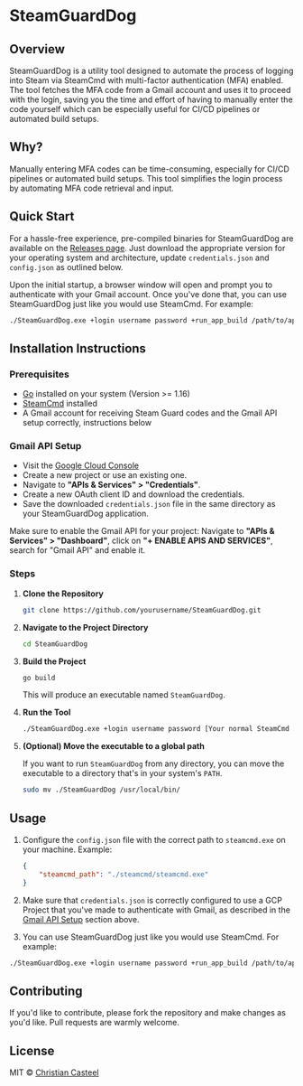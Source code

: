 # SteamGuardDog

## Overview

SteamGuardDog is a utility tool designed to automate the process of logging into Steam via SteamCmd with multi-factor authentication (MFA) enabled. The tool fetches the MFA code from a Gmail account and uses it to proceed with the login, saving you the time and effort of having to manually enter the code yourself which can be especially useful for CI/CD pipelines or automated build setups.

## Why?

Manually entering MFA codes can be time-consuming, especially for CI/CD pipelines or automated build setups. This tool simplifies the login process by automating MFA code retrieval and input.

## Quick Start

For a hassle-free experience, pre-compiled binaries for SteamGuardDog are available on the [Releases page](https://github.com/your_username/SteamGuardDog/releases). Just download the appropriate version for your operating system and architecture, update `credentials.json` and `config.json` as outlined below. 

Upon the initial startup, a browser window will open and prompt you to authenticate with your Gmail account. Once you've done that, you can use SteamGuardDog just like you would use SteamCmd. For example:

```bash
./SteamGuardDog.exe +login username password +run_app_build /path/to/appconfig.vdf
```

## Installation Instructions

### Prerequisites
- [Go](https://golang.org/dl/) installed on your system (Version >= 1.16)
- [SteamCmd](https://developer.valvesoftware.com/wiki/SteamCMD) installed
- A Gmail account for receiving Steam Guard codes and the Gmail API setup correctly, instructions below
### Gmail API Setup

  - Visit the [Google Cloud Console](https://console.developers.google.com/)
  - Create a new project or use an existing one.
  - Navigate to **"APIs & Services" > "Credentials"**.
  - Create a new OAuth client ID and download the credentials.
  - Save the downloaded `credentials.json` file in the same directory as your SteamGuardDog application.

  Make sure to enable the Gmail API for your project: Navigate to **"APIs & Services" > "Dashboard"**, click on **"+ ENABLE APIS AND SERVICES"**, search for "Gmail API" and enable it.

### Steps

1. **Clone the Repository**

    ```bash
    git clone https://github.com/yourusername/SteamGuardDog.git
    ```

2. **Navigate to the Project Directory**

    ```bash
    cd SteamGuardDog
    ```

3. **Build the Project**

    ```bash
    go build
    ```

    This will produce an executable named `SteamGuardDog`.

4. **Run the Tool**

    ```bash
    ./SteamGuardDog.exe +login username password [Your normal SteamCmd Arguments]
    ```

5. **(Optional) Move the executable to a global path**

    If you want to run `SteamGuardDog` from any directory, you can move the executable to a directory that's in your system's `PATH`.

    ```bash
    sudo mv ./SteamGuardDog /usr/local/bin/
    ```

## Usage

1. Configure the `config.json` file with the correct path to `steamcmd.exe` on your machine. Example:
    ```json
    {
        "steamcmd_path": "./steamcmd/steamcmd.exe"
    }
    ```

2. Make sure that `credentials.json` is correctly configured to use a GCP Project that you've made to authenticate with Gmail, as described in the [Gmail API Setup](#gmail-api-setup) section above.

2. You can use SteamGuardDog just like you would use SteamCmd. For example:

```bash
./SteamGuardDog.exe +login username password +run_app_build /path/to/appconfig.vdf +quit
```

## Contributing

If you'd like to contribute, please fork the repository and make changes as you'd like. Pull requests are warmly welcome.

## License

MIT © [Christian Casteel](https://christiancasteel.dev/)
